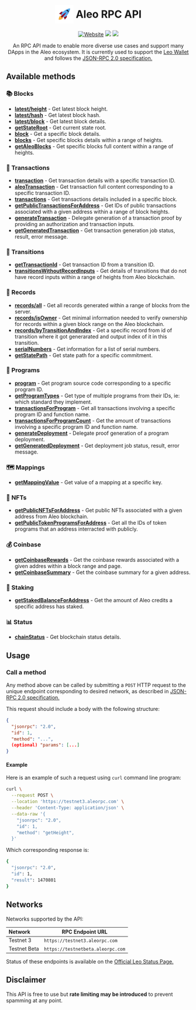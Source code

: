 <h1 align="center">
        <img alt="snarkDB" src="./rocket.png" height="50" style="display: inline-block;  vertical-align: middle;">
        <span style="display: inline-block;  vertical-align: middle;">Aleo RPC API</span>
</h1>

<p align="center">
    <a href="https://docs.leo.app/aleo-rpc-api"> <img alt="Website" src="https://img.shields.io/badge/docs-online-blue"></a>
    <a href="https://status.leo.app/"><img src="https://img.shields.io/badge/status-ℹ-green"/></a>
    <a href="https://www.jsonrpc.org/specification"><img src="https://img.shields.io/badge/JSON RPC-2.0-orange"/></a>
</p>

<p align="center">
    An RPC API made to enable more diverse use cases and support many DApps in the Aleo ecosystem. It is currently used to support the <a href="https://leo.app">Leo Wallet</a> and follows the <a href="https://www.jsonrpc.org/specification">JSON-RPC 2.0 specification.</a>
</p>

## Available methods

### 📚 Blocks

- **[latest/height](./endpoints/blocks/latest_height.md)** - Get latest block height.
- **[latest/hash](./endpoints/blocks/latest_hash.md)** - Get latest block hash.
- **[latest/block](./endpoints/blocks/latest_block.md)** - Get latest block details.
- **[getStateRoot](./endpoints/blocks/getStateRoot.md)** - Get current state root.
- **[block](./endpoints/blocks/block.md)** - Get a specific block details.
- **[blocks](./endpoints/blocks/blocks.md)** - Get specific blocks details within a range of heights.
- **[getAleoBlocks](./endpoints/blocks/getAleoBlocks.md)** - Get specific blocks full content within a range of heights.

### 💸 Transactions

- **[transaction](./endpoints/transactions/transaction.md)** - Get transaction details with a specific transaction ID.
- **[aleoTransaction](./endpoints/transactions/aleoTransaction.md)** - Get transaction full content corresponding to a specific transaction ID.
- **[transactions](./endpoints/transactions/transactions.md)** - Get transactions details included in a specific block.
- **[getPublicTransactionsForAddress](./endpoints/transactions/getPublicTransactionsForAddress.md)** - Get IDs of public transactions associated with a given address within a range of block heights.
- **[generateTransaction](./endpoints/transactions/generateTransaction.md)** - Delegate generation of a transaction proof by providing an authorization and transaction inputs.
- **[getGeneratedTransaction](./endpoints/transactions/getGeneratedTransaction.md)** - Get transaction generation job status, result, error message.

### 🔄 Transitions

- **[getTransactionId](./endpoints/transitions/getTransactionId.md)** - Get transaction ID from a transition ID.
- **[transitionsWithoutRecordInputs](./endpoints/transitions/transitionsWithoutRecordInputs.md)** - Get details of transitions that do not have record inputs within a range of heights from Aleo blockchain.

### 📝 Records

- **[records/all](./endpoints/records/records_all.md)** - Get all records generated within a range of blocks from the server.
- **[records/isOwner](./endpoints/records/records_isOwner.md)** - Get minimal information needed to verify ownership for records within a given block range on the Aleo blockchain.
- **[records/byTransitionAndIndex](./endpoints/records/records_byTransitionAndIndex.md)** - Get a specific record from id of transition where it got generarated and output index of it in this transition.
- **[serialNumbers](./endpoints/records/serialNumbers.md)** - Get information for a list of serial numbers.
- **[getStatePath](./endpoints/records/getStatePath.md)** - Get state path for a specific commitment.

### 📑 Programs

- **[program](./endpoints/programs/program.md)** - Get program source code corresponding to a specific program ID.
- **[getProgramTypes](./endpoints/programs/getProgramTypes.md)** - Get type of multiple programs from their IDs, ie: which standard they implement.
- **[transactionsForProgram](./endpoints/programs/transactionsForProgram.md)** - Get all transactions involving a specific program ID and function name.
- **[transactionsForProgramCount](./endpoints/programs/transactionsForProgramCount.md)** - Get the amount of transactions involving a specific program ID and function name.
- **[generateDeployment](./endpoints/deploymentGeneration/generateDeployment.md)** - Delegate proof generation of a program deployment.
- **[getGeneratedDeployment](./endpoints/deploymentGeneration/getGeneratedDeployment.md)**  - Get deployment job status, result, error message.

### 🗺️ Mappings

- **[getMappingValue](./endpoints/mappings/getMappingValue.md)** - Get value of a mapping at a specific key.

### 🎨 NFTs

- **[getPublicNFTsForAddress](./endpoints/NFTs/getPublicNFTsForAddress.md)** - Get public NFTs associated with a given address from Aleo blockchain.
- **[getPublicTokenProgramsForAddress](./endpoints/NFTs/getPublicTokenProgramsForAddress.md)** - Get all the IDs of token programs that an address interracted with publicly.

### 💰 Coinbase

- **[getCoinbaseRewards](./endpoints/coinbase/getCoinbaseRewards.md)** - Get the coinbase rewards associated with a given addres within a block range and page.
- **[getCoinbaseSummary](./endpoints/coinbase/getCoinbaseSummary.md)** - Get the coinbase summary for a given address.

### 🏦 Staking

- **[getStakedBalanceForAddress](./endpoints/staking/getStakedBalanceForAddress.md)** - Get the amount of Aleo credits a specific address has staked.

### 📊 Status

- **[chainStatus](./endpoints/status/chainStatus.md)** - Get blockchain status details.

## Usage

### Call a method

Any method above can be called by submitting a `POST` HTTP request to the unique endpoint corresponding to desired network, as described in [JSON-RPC 2.0 specification.](https://www.jsonrpc.org/specification)

This request should include a body with the following structure:

```json
{ 
  "jsonrpc": "2.0", 
  "id": 1, 
  "method": "...",
  (optional) "params": [...]
}
```

#### Example

Here is an example of such a request using `curl` command line program:

```bash
curl \
  --request POST \
  --location 'https://testnet3.aleorpc.com' \
  --header 'Content-Type: application/json' \
  --data-raw '{ 
    "jsonrpc": "2.0", 
    "id": 1, 
    "method": "getHeight",
  }'
```

Which corresponding response is:

```bash
{
  "jsonrpc": "2.0",
  "id": 1,
  "result": 1470801
}
```

## Networks

Networks supported by the API:

| Network  | RPC Endpoint URL |
|:------------|-------------|
| Testnet 3 |`https://testnet3.aleorpc.com` |
| Testnet Beta |`https://testnetbeta.aleorpc.com` |

Status of these endpoints is available on the [Official Leo Status Page.](https://status.leo.app)

## Disclaimer

This API is free to use but **rate limiting may be introduced** to prevent spamming at any point.